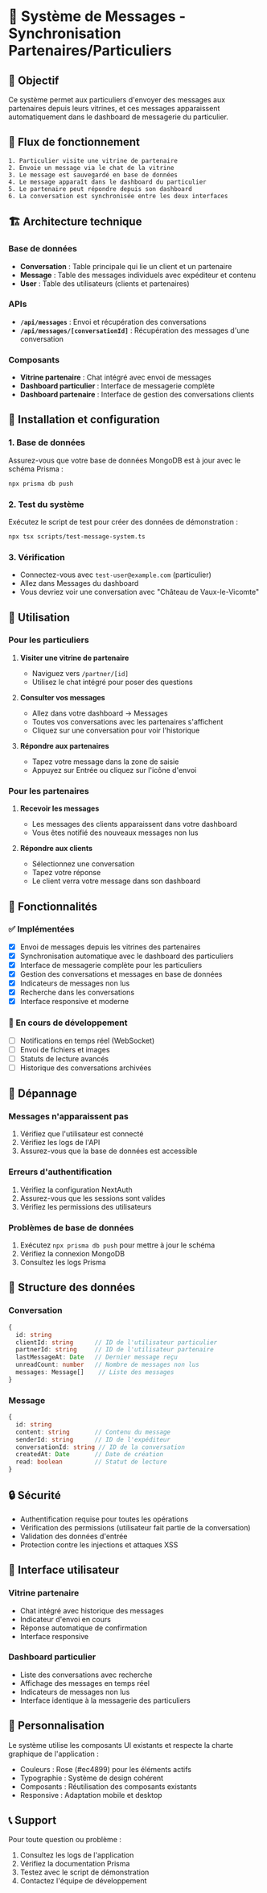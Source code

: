 # 📱 Système de Messages - Synchronisation Partenaires/Particuliers

## 🎯 Objectif

Ce système permet aux particuliers d'envoyer des messages aux partenaires depuis leurs vitrines, et ces messages apparaissent automatiquement dans le dashboard de messagerie du particulier.

## 🔄 Flux de fonctionnement

```
1. Particulier visite une vitrine de partenaire
2. Envoie un message via le chat de la vitrine
3. Le message est sauvegardé en base de données
4. Le message apparaît dans le dashboard du particulier
5. Le partenaire peut répondre depuis son dashboard
6. La conversation est synchronisée entre les deux interfaces
```

## 🏗️ Architecture technique

### Base de données
- **Conversation** : Table principale qui lie un client et un partenaire
- **Message** : Table des messages individuels avec expéditeur et contenu
- **User** : Table des utilisateurs (clients et partenaires)

### APIs
- **`/api/messages`** : Envoi et récupération des conversations
- **`/api/messages/[conversationId]`** : Récupération des messages d'une conversation

### Composants
- **Vitrine partenaire** : Chat intégré avec envoi de messages
- **Dashboard particulier** : Interface de messagerie complète
- **Dashboard partenaire** : Interface de gestion des conversations clients

## 🚀 Installation et configuration

### 1. Base de données
Assurez-vous que votre base de données MongoDB est à jour avec le schéma Prisma :
```bash
npx prisma db push
```

### 2. Test du système
Exécutez le script de test pour créer des données de démonstration :
```bash
npx tsx scripts/test-message-system.ts
```

### 3. Vérification
- Connectez-vous avec `test-user@example.com` (particulier)
- Allez dans Messages du dashboard
- Vous devriez voir une conversation avec "Château de Vaux-le-Vicomte"

## 💬 Utilisation

### Pour les particuliers

1. **Visiter une vitrine de partenaire**
   - Naviguez vers `/partner/[id]`
   - Utilisez le chat intégré pour poser des questions

2. **Consulter vos messages**
   - Allez dans votre dashboard → Messages
   - Toutes vos conversations avec les partenaires s'affichent
   - Cliquez sur une conversation pour voir l'historique

3. **Répondre aux partenaires**
   - Tapez votre message dans la zone de saisie
   - Appuyez sur Entrée ou cliquez sur l'icône d'envoi

### Pour les partenaires

1. **Recevoir les messages**
   - Les messages des clients apparaissent dans votre dashboard
   - Vous êtes notifié des nouveaux messages non lus

2. **Répondre aux clients**
   - Sélectionnez une conversation
   - Tapez votre réponse
   - Le client verra votre message dans son dashboard

## 🔧 Fonctionnalités

### ✅ Implémentées
- [x] Envoi de messages depuis les vitrines des partenaires
- [x] Synchronisation automatique avec le dashboard des particuliers
- [x] Interface de messagerie complète pour les particuliers
- [x] Gestion des conversations et messages en base de données
- [x] Indicateurs de messages non lus
- [x] Recherche dans les conversations
- [x] Interface responsive et moderne

### 🚧 En cours de développement
- [ ] Notifications en temps réel (WebSocket)
- [ ] Envoi de fichiers et images
- [ ] Statuts de lecture avancés
- [ ] Historique des conversations archivées

## 🐛 Dépannage

### Messages n'apparaissent pas
1. Vérifiez que l'utilisateur est connecté
2. Vérifiez les logs de l'API
3. Assurez-vous que la base de données est accessible

### Erreurs d'authentification
1. Vérifiez la configuration NextAuth
2. Assurez-vous que les sessions sont valides
3. Vérifiez les permissions des utilisateurs

### Problèmes de base de données
1. Exécutez `npx prisma db push` pour mettre à jour le schéma
2. Vérifiez la connexion MongoDB
3. Consultez les logs Prisma

## 📝 Structure des données

### Conversation
```typescript
{
  id: string
  clientId: string      // ID de l'utilisateur particulier
  partnerId: string     // ID de l'utilisateur partenaire
  lastMessageAt: Date   // Dernier message reçu
  unreadCount: number   // Nombre de messages non lus
  messages: Message[]    // Liste des messages
}
```

### Message
```typescript
{
  id: string
  content: string       // Contenu du message
  senderId: string      // ID de l'expéditeur
  conversationId: string // ID de la conversation
  createdAt: Date       // Date de création
  read: boolean         // Statut de lecture
}
```

## 🔒 Sécurité

- Authentification requise pour toutes les opérations
- Vérification des permissions (utilisateur fait partie de la conversation)
- Validation des données d'entrée
- Protection contre les injections et attaques XSS

## 📱 Interface utilisateur

### Vitrine partenaire
- Chat intégré avec historique des messages
- Indicateur d'envoi en cours
- Réponse automatique de confirmation
- Interface responsive

### Dashboard particulier
- Liste des conversations avec recherche
- Affichage des messages en temps réel
- Indicateurs de messages non lus
- Interface identique à la messagerie des particuliers

## 🎨 Personnalisation

Le système utilise les composants UI existants et respecte la charte graphique de l'application :
- Couleurs : Rose (#ec4899) pour les éléments actifs
- Typographie : Système de design cohérent
- Composants : Réutilisation des composants existants
- Responsive : Adaptation mobile et desktop

## 📞 Support

Pour toute question ou problème :
1. Consultez les logs de l'application
2. Vérifiez la documentation Prisma
3. Testez avec le script de démonstration
4. Contactez l'équipe de développement 